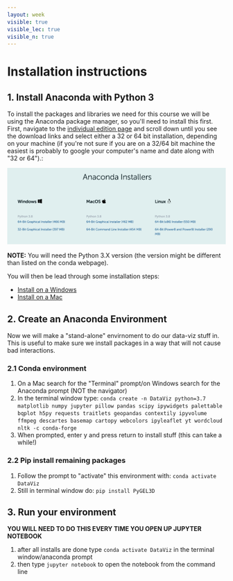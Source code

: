 ```yaml
---
layout: week
visible: true
visible_lec: true
visible_n: true
---
```

 
# Installation instructions

## 1. Install Anaconda with Python 3

To install the packages and libraries we need for this course we will be using the Anaconda package manager, so you'll need to install this first.  First, navigate to the [individual edition page](https://www.anaconda.com/products/individual) and scroll down until you see the download links and select either a 32 or 64 bit installation, depending on your machine (if you're not sure if you are on a 32/64 bit machine the easiest is probably to google your computer's name and date along with "32 or 64").:

<img src="images/anacondaInstallers.png">

**NOTE:** You will need the Python 3.X version (the version might be different than listed on the conda webpage).

You will then be lead through some installation steps:
 * [Install on a Windows](https://docs.anaconda.com/anaconda/install/windows/)
 * [Install on a Mac](https://docs.anaconda.com/anaconda/install/mac-os/)
 

## 2. Create an Anaconda Environment

Now we will make a "stand-alone" envirnoment to do our data-viz stuff in.  This is useful to make sure we install packages in a way that will not cause bad interactions.

### 2.1 Conda environment
 1. On a Mac search for the "Terminal" prompt/on Windows search for the Anaconda prompt (NOT the navigator)
 2. In the terminal window type: `conda create -n DataViz python=3.7 matplotlib numpy jupyter pillow pandas scipy ipywidgets palettable bqplot h5py requests traitlets geopandas contextily ipyvolume ffmpeg descartes basemap cartopy webcolors ipyleaflet yt wordcloud nltk -c conda-forge`
 3. When prompted, enter y and press return to install stuff (this can take a while!)

### 2.2 Pip install remaining packages
 1. Follow the prompt to "activate" this environment with: `conda activate DataViz`
 1. Still in terminal window do: `pip install PyGEL3D`

## 3. Run your environment

**YOU WILL NEED TO DO THIS EVERY TIME YOU OPEN UP JUPYTER NOTEBOOK**

 1. after all installs are done type `conda activate DataViz` in the terminal window/anaconda prompt
 2. then type `jupyter notebook` to open the notebook from the command line
 

